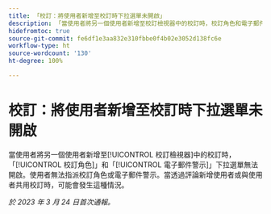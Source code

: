 ```yaml
---
title: 「校訂：將使用者新增至校訂時下拉選單未開啟」
description: 「當使用者將另一個使用者新增至校訂檢視器中的校訂時，校訂角色和電子郵件警示下拉選單無法開啟。使用者無法指派校訂角色或電子郵件警示。當透過評論新增使用者或與使用者共用校訂時，可能會發生這種情況。」
hidefromtoc: true
source-git-commit: fe6df1e3aa832e310fbbe0f4b02e3052d138fc6e
workflow-type: ht
source-wordcount: '130'
ht-degree: 100%

---
```



# 校訂：將使用者新增至校訂時下拉選單未開啟

<!--This article is on WF and WFP TOCs-->

當使用者將另一個使用者新增至[!UICONTROL 校訂檢視器]中的校訂時，「[!UICONTROL 校訂角色]」和「[!UICONTROL 電子郵件警示]」下拉選單無法開啟。使用者無法指派校訂角色或電子郵件警示。當透過評論新增使用者或與使用者共用校訂時，可能會發生這種情況。

_於 2023 年 3 月 24 日首次通報。_

